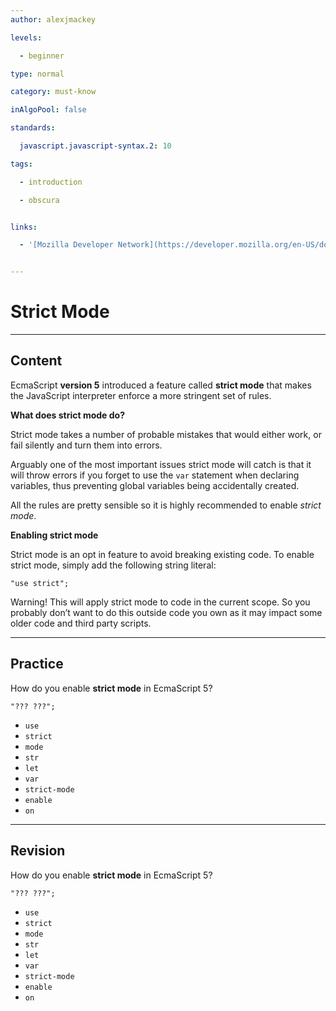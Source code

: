 ```yaml
---
author: alexjmackey

levels:

  - beginner

type: normal

category: must-know

inAlgoPool: false

standards:

  javascript.javascript-syntax.2: 10

tags:

  - introduction

  - obscura


links:

  - '[Mozilla Developer Network](https://developer.mozilla.org/en-US/docs/Web/JavaScript/Reference/Strict_mode){website}'


---
```


# Strict Mode

---
## Content

EcmaScript **version 5** introduced a feature called **strict mode** that makes the JavaScript interpreter enforce a more stringent set of rules.

**What does strict mode do?**

Strict mode takes a number of probable mistakes that would either work, or fail silently and turn them into errors.

Arguably one of the most important issues strict mode will catch is that it will throw errors if you forget to use the `var` statement when declaring variables, thus preventing global variables being accidentally created.

All the rules are pretty sensible so it is highly recommended to enable *strict mode*.


**Enabling strict mode**

Strict mode is an opt in feature to avoid breaking existing code.
To enable strict mode, simply add the following string literal:
```
"use strict";
```

Warning! This will apply strict mode to code in the current scope. So you probably don’t want to do this outside code you own as it may impact some older code and third party scripts.

---
## Practice

How do you enable **strict mode** in EcmaScript 5?

```
"??? ???";
```

* `use`
* `strict`
* `mode`
* `str`
* `let`
* `var`
* `strict-mode`
* `enable`
* `on`

---
## Revision

How do you enable **strict mode** in EcmaScript 5?

```
"??? ???";
```

* `use`
* `strict`
* `mode`
* `str`
* `let`
* `var`
* `strict-mode`
* `enable`
* `on`
 
